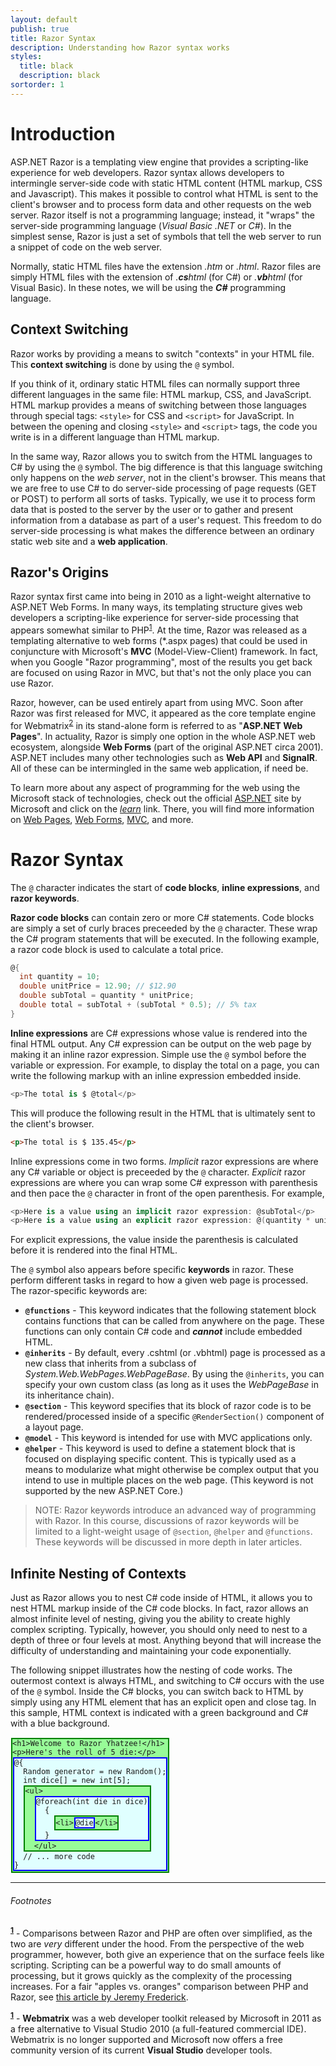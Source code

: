 ```yaml
---
layout: default
publish: true
title: Razor Syntax
description: Understanding how Razor syntax works
styles:
  title: black
  description: black 
sortorder: 1
---
```

# Introduction

ASP.NET Razor is a templating view engine that provides a scripting-like experience for web developers. Razor syntax allows developers to intermingle server-side code with static HTML content (HTML markup, CSS and Javascript). This makes it possible to control what HTML is sent to the client's browser and to process form data and other requests on the web server. Razor itself is not a programming language; instead, it "wraps" the server-side programming language (*Visual Basic .NET* or *C#*). In the simplest sense, Razor is just a set of symbols that tell the web server to run a snippet of code on the web server.

Normally, static HTML files have the extension *.htm* or *.html*. Razor files are simply HTML files with the extension of *.**cs**html* (for C#) or *.**vb**html* (for Visual Basic). In these notes, we will be using the ***C#*** programming language.

## Context Switching

Razor works by providing a means to switch "contexts" in your HTML file. This **context switching** is done by using the `@` symbol.

If you think of it, ordinary static HTML files can normally support three different languages in the same file: HTML markup, CSS, and JavaScript. HTML markup provides a means of switching between those languages through special tags: `<style>` for CSS and `<script>` for JavaScript. In between the opening and closing `<style>` and `<script>` tags, the code you write is in a different language than HTML markup.

In the same way, Razor allows you to switch from the HTML languages to C# by using the `@` symbol. The big difference is that this language switching only happens on the *web server*, not in the client's browser. This means that we are free to use C# to do server-side processing of page requests (GET or POST) to perform all sorts of tasks. Typically, we use it to process form data that is posted to the server by the user or to gather and present information from a database as part of a user's request. This freedom to do server-side processing is what makes the difference between an ordinary static web site and a **web application**.

## Razor's Origins

Razor syntax first came into being in 2010 as a light-weight alternative to ASP.NET Web Forms. In many ways, its templating structure gives web developers a scripting-like experience for server-side processing that appears somewhat similar to PHP<sup id="r1">[1](#f1)</sup>. At the time, Razor was released as a templating alternative to web forms (*.aspx pages) that could be used in conjuncture with Microsoft's **MVC** (Model-View-Client) framework. In fact, when you Google "Razor programming", most of the results you get back are focused on using Razor in MVC, but that's not the only place you can use Razor.

Razor, however, can be used entirely apart from using MVC. Soon after Razor was first released for MVC, it appeared as the core template engine for Webmatrix<sup id="r2">[2](#f2)</sup> in its stand-alone form is referred to as "**ASP.NET Web Pages**". In actuality, Razor is simply one option in the whole ASP.NET web ecosystem, alongside **Web Forms** (part of the original ASP.NET circa 2001). ASP.NET includes many other technologies such as **Web API** and **SignalR**. All of these can be intermingled in the same web application, if need be.

To learn more about any aspect of programming for the web using the Microsoft stack of technologies, check out the official [ASP.NET](https://asp.net) site by Microsoft and click on the [*learn*](https://asp.net/learn) link. There, you will find more information on [Web Pages](https://www.asp.net/web-pages), [Web Forms](https://www.asp.net/web-forms), [MVC](https://www.asp.net/mvc), and more.

# Razor Syntax

The `@` character indicates the start of **code blocks**, **inline expressions**, and **razor keywords**. 

**Razor code blocks** can contain zero or more C# statements. Code blocks are simply a set of curly braces preceeded by the `@` character. These wrap the C# program statements that will be executed. In the following example, a razor code block is used to calculate a total price.

```csharp
@{
  int quantity = 10;
  double unitPrice = 12.90; // $12.90
  double subTotal = quantity * unitPrice;
  double total = subTotal + (subTotal * 0.5); // 5% tax
}
```

**Inline expressions** are C# expressions whose value is rendered into the final HTML output. Any C# expression can be output on the web page by making it an inline razor expression. Simple use the `@` symbol before the variable or expression. For example, to display the total on a page, you can write the following markup with an inline expression embedded inside.

```csharp
<p>The total is $ @total</p>
```

This will produce the following result in the HTML that is ultimately sent to the client's browser.

```html
<p>The total is $ 135.45</p>
```

Inline expressions come in two forms. *Implicit* razor expressions are where any C# variable or object is preceeded by the `@` character. *Explicit* razor expressions are where you can wrap some C# expresson with parenthesis and then pace the `@` character in front of the open parenthesis. For example,

```csharp
<p>Here is a value using an implicit razor expression: @subTotal</p>
<p>Here is a value using an explicit razor expression: @(quantity * unitPrice)</p>
```

For explicit expressions, the value inside the parenthesis is calculated before it is rendered into the final HTML.

The `@` symbol also appears before specific **keywords** in razor. These perform different tasks in regard to how a given web page is processed. The razor-specific keywords are:

- **`@functions`** - This keyword indicates that the following statement block contains functions that can be called from anywhere on the page. These functions can only contain C# code and ***cannot*** include embedded HTML.
- **`@inherits`** - By default, every .cshtml (or .vbhtml) page is processed as a new class that inherits from a subclass of *System.Web.WebPages.WebPageBase*. By using the `@inherits`, you can specify your own custom class (as long as it uses the *WebPageBase* in its inheritance chain).
- **`@section`** - This keyword specifies that its block of razor code is to be rendered/processed inside of a specific `@RenderSection()` component of a layout page.
- **`@model`** - This keyword is intended for use with MVC applications only.
- **`@helper`** - This keyword is used to define a statement block that is focused on displaying specific content. This is typically used as a means to modularize what might otherwise be complex output that you intend to use in multiple places on the web page. (This keyword is not supported by the new ASP.NET Core.)

> NOTE: Razor keywords introduce an advanced way of programming with Razor. In this course, discussions of razor keywords will be limited to a light-weight usage of `@section`, `@helper` and `@functions`. These keywords will be discussed in more depth in later articles.

## Infinite Nesting of Contexts

Just as Razor allows you to nest C# code inside of HTML, it allows you to nest HTML markup inside of the C# code blocks. In fact, razor allows an almost infinite level of nesting, giving you the ability to create highly complex scripting. Typically, however, you should only need to nest to a depth of three or four levels at most. Anything beyond that will increase the difficulty of understanding and maintaining your code exponentially.

The following snippet illustrates how the nesting of code works. The outermost context is always HTML, and switching to C# occurs with the use of the `@` symbol. Inside the C# blocks, you can switch back to HTML by simply using any HTML element that has an explicit open and close tag. In this sample, HTML context is indicated with a green background and C# with a blue background.

<style>
  .iscsharp, .ishtml {
    margin: 3px;
    display: inline-block;
  }
  .iscsharp {
    outline: solid 2px blue;
    background-color: lightcyan;
  }
  .ishtml {
    outline: solid 2px green;
    background-color: palegreen;
  }
</style>


<pre class="highlight"><code><span class="ishtml">&lt;h1&gt;Welcome to Razor Yhatzee!&lt;/h1&gt;
&lt;p&gt;Here's the roll of 5 die:&lt;/p&gt;
<span class="iscsharp">@{
  Random generator = new Random();
  int dice[] = new int[5];
  <span class="ishtml">&lt;ul&gt;
  <span class="iscsharp">@foreach(int die in dice)
  {
    <span class="ishtml">&lt;li&gt;<span class="iscsharp">@die</span>&lt;/li&gt;</span>
  }</span>
  &lt;/ul&gt;</span>
  // ... more code
}</span></span></code></pre>

----

###### Footnotes

<sup id="f1">[**1**](#r1)</sup> - Comparisons between Razor and PHP are often over simplified, as the two are *very* different under the hood. From the perspective of the web programmer, however, both give an experience that on the surface feels like scripting. Scripting can be a powerful way to do small amounts of processing, but it grows quickly as the complexity of the processing increases. For a fair "apples vs. oranges" comparison between PHP and Razor, see [this article by Jeremy Frederick](https://www.linkedin.com/pulse/20141114182637-12880086-php-vs-asp-net-what-you-should-really-be-comparing-instead).

<sup id="f1">[**1**](#r1)</sup> - **Webmatrix** was a web developer toolkit released by Microsoft in 2011 as a free alternative to Visual Studio 2010 (a full-featured commercial IDE). Webmatrix is no longer supported and Microsoft now offers a free community version of its current **Visual Studio** developer tools.
